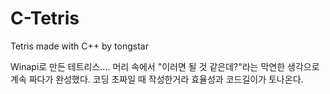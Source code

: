 # C-Tetris
Tetris made with C++ by tongstar

Winapi로 만든 테트리스....
머리 속에서 "이러면 될 것 같은데?"라는 막연한 생각으로 계속 짜다가 완성했다.
코딩 초짜일 때 작성한거라 효율성과 코드길이가 토나온다.
